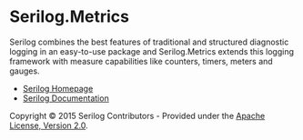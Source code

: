 Serilog.Metrics
=================================================================================================================================================

Serilog combines the best features of traditional and structured diagnostic logging in an easy-to-use package and Serilog.Metrics extends this logging framework with measure capabilities like counters, timers, meters and gauges.

* [Serilog Homepage](http://serilog.net)
* [Serilog Documentation](https://github.com/serilog/serilog/wiki)

Copyright &copy; 2015 Serilog Contributors - Provided under the [Apache License, Version 2.0](http://apache.org/licenses/LICENSE-2.0.html).
